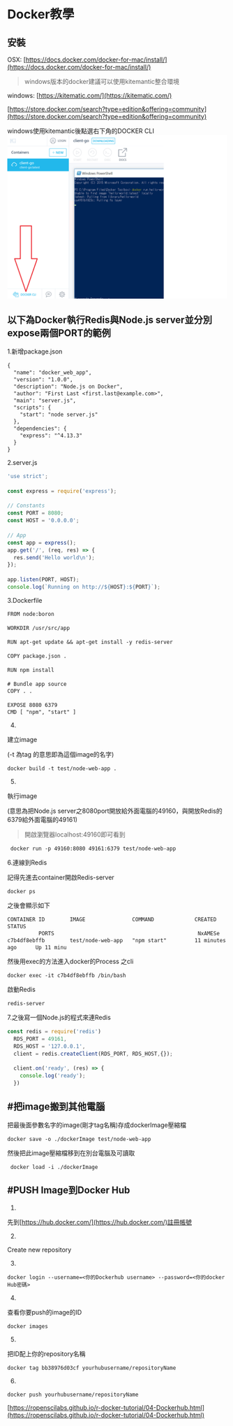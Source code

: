 # Docker教學

## 安裝

OSX: [https://docs.docker.com/docker-for-mac/install/](https://docs.docker.com/docker-for-mac/install/)

> windows版本的docker建議可以使用kitemantic整合環境

windows: [https://kitematic.com/](https://kitematic.com/)

[https://store.docker.com/search?type=edition&offering=community](https://store.docker.com/search?type=edition&offering=community)

windows使用kitemantic後點選右下角的DOCKER CLI![](.gitbook/assets/98234234.png)

## 以下為Docker執行Redis與Node.js server並分別expose兩個PORT的範例

1.新增package.json

```text
{
  "name": "docker_web_app",
  "version": "1.0.0",
  "description": "Node.js on Docker",
  "author": "First Last <first.last@example.com>",
  "main": "server.js",
  "scripts": {
    "start": "node server.js"
  },
  "dependencies": {
    "express": "^4.13.3"
  }
}
```

2.server.js

```javascript
'use strict';

const express = require('express');

// Constants
const PORT = 8080;
const HOST = '0.0.0.0';

// App
const app = express();
app.get('/', (req, res) => {
  res.send('Hello world\n');
});

app.listen(PORT, HOST);
console.log(`Running on http://${HOST}:${PORT}`);
```

3.Dockerfile

```text
FROM node:boron

WORKDIR /usr/src/app

RUN apt-get update && apt-get install -y redis-server

COPY package.json .

RUN npm install

# Bundle app source
COPY . .

EXPOSE 8080 6379
CMD [ "npm", "start" ]
```

4.

建立image

\(-t 為tag 的意思即為這個image的名字\)

```text
docker build -t test/node-web-app .
```

5.

執行image

\(意思為把Node.js server之8080port開放給外面電腦的49160，與開放Redis的6379給外面電腦的49161\)

> 開啟瀏覽器localhost:49160即可看到

```text
 docker run -p 49160:8080 49161:6379 test/node-web-app
```

6.連線到Redis

記得先進去container開啟Redis-server

```text
docker ps
```

之後會顯示如下

```text
CONTAINER ID        IMAGE               COMMAND             CREATED             STATUS
          PORTS                                              NxAMESe
c7b4df8ebffb        test/node-web-app   "npm start"         11 minutes ago      Up 11 minu
```

然後用exec的方法進入docker的Process 之cli

```text
docker exec -it c7b4df8ebffb /bin/bash
```

啟動Redis

```text
redis-server
```

7.之後寫一個Node.js的程式來連Redis

```javascript
const redis = require('redis')
  RDS_PORT = 49161,
  RDS_HOST = '127.0.0.1',
  client = redis.createClient(RDS_PORT, RDS_HOST,{});

  client.on('ready', (res) => {
    console.log('ready');
  })
```

## \#把image搬到其他電腦

把最後面參數名字的image\(剛才tag名稱\)存成dockerImage壓縮檔

```text
docker save -o ./dockerImage test/node-web-app
```

然後把此image壓縮檔移到在別台電腦及可讀取

```text
 docker load -i ./dockerImage
```

## \#PUSH Image到Docker Hub

1.

先到[https://hub.docker.com/](https://hub.docker.com/)註冊帳號

2.

Create new repository

3.

```text
docker login --username=<你的Dockerhub username> --password=<你的docker Hub密碼>
```

4.

查看你要push的image的ID

```text
docker images
```

5.

把ID配上你的repository名稱

```text
docker tag bb38976d03cf yourhubusername/repositoryName
```

6.

```text
docker push yourhubusername/repositoryName
```

[https://ropenscilabs.github.io/r-docker-tutorial/04-Dockerhub.html](https://ropenscilabs.github.io/r-docker-tutorial/04-Dockerhub.html)

